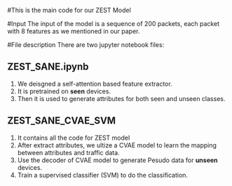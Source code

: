 #This is the main code for our ZEST Model 

#Input
The input of the model is a sequence of 200 packets, each packet with 8 features as we mentioned in our paper. 

#File description
There are two jupyter notebook files: 

## ZEST_SANE.ipynb
1. We deisgned a self-attention based feature extractor.
2. It is pretrained on **seen** devices.
3. Then it is used to generate attributes for both seen and unseen classes.

## ZEST_SANE_CVAE_SVM
1. It contains all the code for ZEST model
2. After extract attributes, we ultize a CVAE model to learn the mapping between attributes and traffic data.
3. Use the decoder of CVAE model to generate Pesudo data for **unseen** devices.
4. Train a supervised classifier (SVM) to do the classification.







